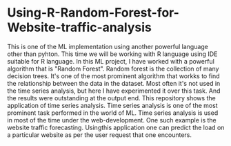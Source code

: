 # Using-R-Random-Forest-for-Website-traffic-analysis

This is one of the ML implementation using another powerful language other than pyhton.
This time we will be working with R language using IDE suitable for R language.
In this ML project, I have worked with a powerful algorithm that is "Random Forest". Random forest is the collection of 
many decision trees. It's one of the most prominent algorithm that workks to find the relationship between the data in the dataset.
Most often it's not used in the time series analysis, but here I have experimented it over this task. And the results were outstanding at the output end.
This repository shows the application of time series analysis. Time series analysis is one of the most prominent task performed in the world of ML.
Time series analysis is used in most of the time under the web-development. One such example is the website traffic forecasting. Usingthis application 
one can predict the load on a particular website as per the user request that one encounters.
